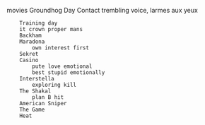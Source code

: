 movies 
        Groundhog Day
        Contact 
            trembling voice, larmes aux yeux 
        
        Training day
        it crown proper mans
        Backham
        Maradona
            own interest first
        Sekret
        Casino
            pute love emotional 
            best stupid emotionally 
        Interstella
            exploring kill 
        The Shakal
            plan B hit
        American Sniper
        The Game
        Heat

